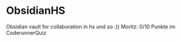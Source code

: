 # ObsidianHS
Obsidian vault for collaboration in hs und so :))
Moritz: 0/10 Punkte im CoderunnerQuiz
